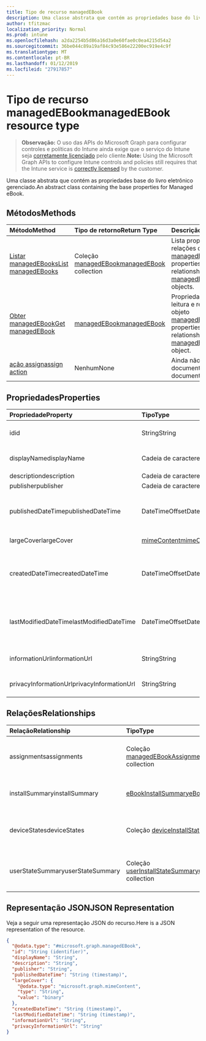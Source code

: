 ```yaml
---
title: Tipo de recurso managedEBook
description: Uma classe abstrata que contém as propriedades base do livro eletrônico gerenciado.
author: tfitzmac
localization_priority: Normal
ms.prod: intune
ms.openlocfilehash: a2da2254b5d86a16d3a0e60fae0c0ea4215d54a2
ms.sourcegitcommit: 36be044c89a19af84c93e586e22200ec919e4c9f
ms.translationtype: MT
ms.contentlocale: pt-BR
ms.lasthandoff: 01/12/2019
ms.locfileid: "27917857"
---
```

# <a name="managedebook-resource-type"></a><span data-ttu-id="87ad9-103">Tipo de recurso managedEBook</span><span class="sxs-lookup"><span data-stu-id="87ad9-103">managedEBook resource type</span></span>

> <span data-ttu-id="87ad9-104">**Observação:** O uso das APIs do Microsoft Graph para configurar controles e políticas do Intune ainda exige que o serviço do Intune seja [corretamente licenciado](https://go.microsoft.com/fwlink/?linkid=839381) pelo cliente.</span><span class="sxs-lookup"><span data-stu-id="87ad9-104">**Note:** Using the Microsoft Graph APIs to configure Intune controls and policies still requires that the Intune service is [correctly licensed](https://go.microsoft.com/fwlink/?linkid=839381) by the customer.</span></span>

<span data-ttu-id="87ad9-105">Uma classe abstrata que contém as propriedades base do livro eletrônico gerenciado.</span><span class="sxs-lookup"><span data-stu-id="87ad9-105">An abstract class containing the base properties for Managed eBook.</span></span>
## <a name="methods"></a><span data-ttu-id="87ad9-106">Métodos</span><span class="sxs-lookup"><span data-stu-id="87ad9-106">Methods</span></span>
|<span data-ttu-id="87ad9-107">Método</span><span class="sxs-lookup"><span data-stu-id="87ad9-107">Method</span></span>|<span data-ttu-id="87ad9-108">Tipo de retorno</span><span class="sxs-lookup"><span data-stu-id="87ad9-108">Return Type</span></span>|<span data-ttu-id="87ad9-109">Descrição</span><span class="sxs-lookup"><span data-stu-id="87ad9-109">Description</span></span>|
|:---|:---|:---|
|[<span data-ttu-id="87ad9-110">Listar managedEBooks</span><span class="sxs-lookup"><span data-stu-id="87ad9-110">List managedEBooks</span></span>](../api/intune-books-managedebook-list.md)|<span data-ttu-id="87ad9-111">Coleção [managedEBook](../resources/intune-books-managedebook.md)</span><span class="sxs-lookup"><span data-stu-id="87ad9-111">[managedEBook](../resources/intune-books-managedebook.md) collection</span></span>|<span data-ttu-id="87ad9-112">Lista propriedades e relações dos objetos [managedEBook](../resources/intune-books-managedebook.md).</span><span class="sxs-lookup"><span data-stu-id="87ad9-112">List properties and relationships of the [managedEBook](../resources/intune-books-managedebook.md) objects.</span></span>|
|[<span data-ttu-id="87ad9-113">Obter managedEBook</span><span class="sxs-lookup"><span data-stu-id="87ad9-113">Get managedEBook</span></span>](../api/intune-books-managedebook-get.md)|[<span data-ttu-id="87ad9-114">managedEBook</span><span class="sxs-lookup"><span data-stu-id="87ad9-114">managedEBook</span></span>](../resources/intune-books-managedebook.md)|<span data-ttu-id="87ad9-115">Propriedades de leitura e relações do objeto [managedEBook](../resources/intune-books-managedebook.md).</span><span class="sxs-lookup"><span data-stu-id="87ad9-115">Read properties and relationships of the [managedEBook](../resources/intune-books-managedebook.md) object.</span></span>|
|[<span data-ttu-id="87ad9-116">ação assign</span><span class="sxs-lookup"><span data-stu-id="87ad9-116">assign action</span></span>](../api/intune-books-managedebook-assign.md)|<span data-ttu-id="87ad9-117">Nenhum</span><span class="sxs-lookup"><span data-stu-id="87ad9-117">None</span></span>|<span data-ttu-id="87ad9-118">Ainda não documentado</span><span class="sxs-lookup"><span data-stu-id="87ad9-118">Not yet documented</span></span>|

## <a name="properties"></a><span data-ttu-id="87ad9-119">Propriedades</span><span class="sxs-lookup"><span data-stu-id="87ad9-119">Properties</span></span>
|<span data-ttu-id="87ad9-120">Propriedade</span><span class="sxs-lookup"><span data-stu-id="87ad9-120">Property</span></span>|<span data-ttu-id="87ad9-121">Tipo</span><span class="sxs-lookup"><span data-stu-id="87ad9-121">Type</span></span>|<span data-ttu-id="87ad9-122">Descrição</span><span class="sxs-lookup"><span data-stu-id="87ad9-122">Description</span></span>|
|:---|:---|:---|
|<span data-ttu-id="87ad9-123">id</span><span class="sxs-lookup"><span data-stu-id="87ad9-123">id</span></span>|<span data-ttu-id="87ad9-124">String</span><span class="sxs-lookup"><span data-stu-id="87ad9-124">String</span></span>|<span data-ttu-id="87ad9-125">Chave da entidade.</span><span class="sxs-lookup"><span data-stu-id="87ad9-125">Key of the entity.</span></span>|
|<span data-ttu-id="87ad9-126">displayName</span><span class="sxs-lookup"><span data-stu-id="87ad9-126">displayName</span></span>|<span data-ttu-id="87ad9-127">Cadeia de caracteres</span><span class="sxs-lookup"><span data-stu-id="87ad9-127">String</span></span>|<span data-ttu-id="87ad9-128">Nome do livro eletrônico.</span><span class="sxs-lookup"><span data-stu-id="87ad9-128">Name of the eBook.</span></span>|
|<span data-ttu-id="87ad9-129">description</span><span class="sxs-lookup"><span data-stu-id="87ad9-129">description</span></span>|<span data-ttu-id="87ad9-130">Cadeia de caracteres</span><span class="sxs-lookup"><span data-stu-id="87ad9-130">String</span></span>|<span data-ttu-id="87ad9-131">Descrição.</span><span class="sxs-lookup"><span data-stu-id="87ad9-131">Description.</span></span>|
|<span data-ttu-id="87ad9-132">publisher</span><span class="sxs-lookup"><span data-stu-id="87ad9-132">publisher</span></span>|<span data-ttu-id="87ad9-133">Cadeia de caracteres</span><span class="sxs-lookup"><span data-stu-id="87ad9-133">String</span></span>|<span data-ttu-id="87ad9-134">Publicador.</span><span class="sxs-lookup"><span data-stu-id="87ad9-134">Publisher.</span></span>|
|<span data-ttu-id="87ad9-135">publishedDateTime</span><span class="sxs-lookup"><span data-stu-id="87ad9-135">publishedDateTime</span></span>|<span data-ttu-id="87ad9-136">DateTimeOffset</span><span class="sxs-lookup"><span data-stu-id="87ad9-136">DateTimeOffset</span></span>|<span data-ttu-id="87ad9-137">A data e hora em que o livro eletrônico foi publicado.</span><span class="sxs-lookup"><span data-stu-id="87ad9-137">The date and time when the eBook was published.</span></span>|
|<span data-ttu-id="87ad9-138">largeCover</span><span class="sxs-lookup"><span data-stu-id="87ad9-138">largeCover</span></span>|[<span data-ttu-id="87ad9-139">mimeContent</span><span class="sxs-lookup"><span data-stu-id="87ad9-139">mimeContent</span></span>](../resources/intune-shared-mimecontent.md)|<span data-ttu-id="87ad9-140">Capa do livro.</span><span class="sxs-lookup"><span data-stu-id="87ad9-140">Book cover.</span></span>|
|<span data-ttu-id="87ad9-141">createdDateTime</span><span class="sxs-lookup"><span data-stu-id="87ad9-141">createdDateTime</span></span>|<span data-ttu-id="87ad9-142">DateTimeOffset</span><span class="sxs-lookup"><span data-stu-id="87ad9-142">DateTimeOffset</span></span>|<span data-ttu-id="87ad9-143">A data e hora em que o livro eletrônico foi modificado pela última vez.</span><span class="sxs-lookup"><span data-stu-id="87ad9-143">The date and time when the eBook file was created.</span></span>|
|<span data-ttu-id="87ad9-144">lastModifiedDateTime</span><span class="sxs-lookup"><span data-stu-id="87ad9-144">lastModifiedDateTime</span></span>|<span data-ttu-id="87ad9-145">DateTimeOffset</span><span class="sxs-lookup"><span data-stu-id="87ad9-145">DateTimeOffset</span></span>|<span data-ttu-id="87ad9-146">A data e hora da última modificação do livro eletrônico.</span><span class="sxs-lookup"><span data-stu-id="87ad9-146">The date and time when the eBook was last modified.</span></span>|
|<span data-ttu-id="87ad9-147">informationUrl</span><span class="sxs-lookup"><span data-stu-id="87ad9-147">informationUrl</span></span>|<span data-ttu-id="87ad9-148">String</span><span class="sxs-lookup"><span data-stu-id="87ad9-148">String</span></span>|<span data-ttu-id="87ad9-149">A URL de informações adicionais.</span><span class="sxs-lookup"><span data-stu-id="87ad9-149">The more information Url.</span></span>|
|<span data-ttu-id="87ad9-150">privacyInformationUrl</span><span class="sxs-lookup"><span data-stu-id="87ad9-150">privacyInformationUrl</span></span>|<span data-ttu-id="87ad9-151">String</span><span class="sxs-lookup"><span data-stu-id="87ad9-151">String</span></span>|<span data-ttu-id="87ad9-152">A URL da declaração de privacidade.</span><span class="sxs-lookup"><span data-stu-id="87ad9-152">The privacy statement Url.</span></span>|

## <a name="relationships"></a><span data-ttu-id="87ad9-153">Relações</span><span class="sxs-lookup"><span data-stu-id="87ad9-153">Relationships</span></span>
|<span data-ttu-id="87ad9-154">Relação</span><span class="sxs-lookup"><span data-stu-id="87ad9-154">Relationship</span></span>|<span data-ttu-id="87ad9-155">Tipo</span><span class="sxs-lookup"><span data-stu-id="87ad9-155">Type</span></span>|<span data-ttu-id="87ad9-156">Descrição</span><span class="sxs-lookup"><span data-stu-id="87ad9-156">Description</span></span>|
|:---|:---|:---|
|<span data-ttu-id="87ad9-157">assignments</span><span class="sxs-lookup"><span data-stu-id="87ad9-157">assignments</span></span>|<span data-ttu-id="87ad9-158">Coleção [managedEBookAssignment](../resources/intune-books-managedebookassignment.md)</span><span class="sxs-lookup"><span data-stu-id="87ad9-158">[managedEBookAssignment](../resources/intune-books-managedebookassignment.md) collection</span></span>|<span data-ttu-id="87ad9-159">A lista de atribuições para este livro eletrônico.</span><span class="sxs-lookup"><span data-stu-id="87ad9-159">The list of assignments for this eBook.</span></span>|
|<span data-ttu-id="87ad9-160">installSummary</span><span class="sxs-lookup"><span data-stu-id="87ad9-160">installSummary</span></span>|[<span data-ttu-id="87ad9-161">eBookInstallSummary</span><span class="sxs-lookup"><span data-stu-id="87ad9-161">eBookInstallSummary</span></span>](../resources/intune-books-ebookinstallsummary.md)|<span data-ttu-id="87ad9-162">Resumo de instalação do aplicativo móvel.</span><span class="sxs-lookup"><span data-stu-id="87ad9-162">Mobile App Install Summary.</span></span>|
|<span data-ttu-id="87ad9-163">deviceStates</span><span class="sxs-lookup"><span data-stu-id="87ad9-163">deviceStates</span></span>|<span data-ttu-id="87ad9-164">Coleção [deviceInstallState](../resources/intune-books-deviceinstallstate.md)</span><span class="sxs-lookup"><span data-stu-id="87ad9-164">[deviceInstallState](../resources/intune-books-deviceinstallstate.md) collection</span></span>|<span data-ttu-id="87ad9-165">A lista de estados de instalação para este livro eletrônico.</span><span class="sxs-lookup"><span data-stu-id="87ad9-165">The list of installation states for this eBook.</span></span>|
|<span data-ttu-id="87ad9-166">userStateSummary</span><span class="sxs-lookup"><span data-stu-id="87ad9-166">userStateSummary</span></span>|<span data-ttu-id="87ad9-167">Coleção [userInstallStateSummary](../resources/intune-books-userinstallstatesummary.md)</span><span class="sxs-lookup"><span data-stu-id="87ad9-167">[userInstallStateSummary](../resources/intune-books-userinstallstatesummary.md) collection</span></span>|<span data-ttu-id="87ad9-168">A lista de estados de instalação para este livro eletrônico.</span><span class="sxs-lookup"><span data-stu-id="87ad9-168">The list of installation states for this eBook.</span></span>|

## <a name="json-representation"></a><span data-ttu-id="87ad9-169">Representação JSON</span><span class="sxs-lookup"><span data-stu-id="87ad9-169">JSON Representation</span></span>
<span data-ttu-id="87ad9-170">Veja a seguir uma representação JSON do recurso.</span><span class="sxs-lookup"><span data-stu-id="87ad9-170">Here is a JSON representation of the resource.</span></span>
<!-- {
  "blockType": "resource",
  "keyProperty": "id",
  "@odata.type": "microsoft.graph.managedEBook"
}
-->
``` json
{
  "@odata.type": "#microsoft.graph.managedEBook",
  "id": "String (identifier)",
  "displayName": "String",
  "description": "String",
  "publisher": "String",
  "publishedDateTime": "String (timestamp)",
  "largeCover": {
    "@odata.type": "microsoft.graph.mimeContent",
    "type": "String",
    "value": "binary"
  },
  "createdDateTime": "String (timestamp)",
  "lastModifiedDateTime": "String (timestamp)",
  "informationUrl": "String",
  "privacyInformationUrl": "String"
}
```



